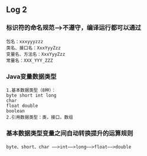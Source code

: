 ## Log 2

### 标识符的命名规范——>不遵守，编译运行都可以通过
```
包名：xxxyyyzzz
类名、接口名：XxxYyyZzz
变量名、方法名：XxxYyyZzz
常量名：XXX_YYY_ZZZ
```
### Java变量数据类型
```
1.基本数据类型（8种）：
byte short int long
char
float double
boolean
2.引用数据类型：类，接口，数组
```
### 基本数据类型变量之间自动转换提升的运算规则
```
byte、short、char ——>int——>long——>float——>double
```
